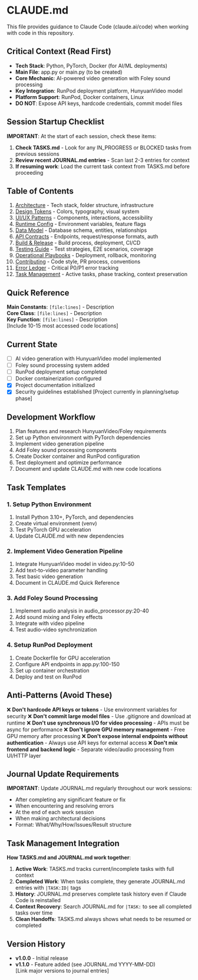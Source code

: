 # CLAUDE.md
<!-- Generated by Claude Conductor v1.1.2 -->

This file provides guidance to Claude Code (claude.ai/code) when working with code in this repository.

## Critical Context (Read First)
- **Tech Stack**: Python, PyTorch, Docker (for AI/ML deployments)
- **Main File**: app.py or main.py (to be created)
- **Core Mechanic**: AI-powered video generation with Foley sound processing
- **Key Integration**: RunPod deployment platform, HunyuanVideo model
- **Platform Support**: RunPod, Docker containers, Linux
- **DO NOT**: Expose API keys, hardcode credentials, commit model files

## Session Startup Checklist
**IMPORTANT**: At the start of each session, check these items:
1. **Check TASKS.md** - Look for any IN_PROGRESS or BLOCKED tasks from previous sessions
2. **Review recent JOURNAL.md entries** - Scan last 2-3 entries for context
3. **If resuming work**: Load the current task context from TASKS.md before proceeding

## Table of Contents
1. [Architecture](ARCHITECTURE.md) - Tech stack, folder structure, infrastructure
2. [Design Tokens](DESIGN.md) - Colors, typography, visual system
3. [UI/UX Patterns](UIUX.md) - Components, interactions, accessibility
4. [Runtime Config](CONFIG.md) - Environment variables, feature flags
5. [Data Model](DATA_MODEL.md) - Database schema, entities, relationships
6. [API Contracts](API.md) - Endpoints, request/response formats, auth
7. [Build & Release](BUILD.md) - Build process, deployment, CI/CD
8. [Testing Guide](TEST.md) - Test strategies, E2E scenarios, coverage
9. [Operational Playbooks](PLAYBOOKS/DEPLOY.md) - Deployment, rollback, monitoring
10. [Contributing](CONTRIBUTING.md) - Code style, PR process, conventions
11. [Error Ledger](ERRORS.md) - Critical P0/P1 error tracking
12. [Task Management](TASKS.md) - Active tasks, phase tracking, context preservation

## Quick Reference
**Main Constants**: `[file:lines]` - Description  
**Core Class**: `[file:lines]` - Description  
**Key Function**: `[file:lines]` - Description  
[Include 10-15 most accessed code locations]

## Current State
- [ ] AI video generation with HunyuanVideo model implemented
- [ ] Foley sound processing system added
- [ ] RunPod deployment setup completed
- [ ] Docker containerization configured
- [x] Project documentation initialized
- [x] Security guidelines established
[Project currently in planning/setup phase]

## Development Workflow
1. Plan features and research HunyuanVideo/Foley requirements
2. Set up Python environment with PyTorch dependencies
3. Implement video generation pipeline
4. Add Foley sound processing components
5. Create Docker container and RunPod configuration
6. Test deployment and optimize performance
7. Document and update CLAUDE.md with new code locations

## Task Templates
### 1. Setup Python Environment
1. Install Python 3.10+, PyTorch, and dependencies
2. Create virtual environment (venv)
3. Test PyTorch GPU acceleration
4. Update CLAUDE.md with new dependencies

### 2. Implement Video Generation Pipeline
1. Integrate HunyuanVideo model in video.py:10-50
2. Add text-to-video parameter handling
3. Test basic video generation
4. Document in CLAUDE.md Quick Reference

### 3. Add Foley Sound Processing
1. Implement audio analysis in audio_processor.py:20-40
2. Add sound mixing and Foley effects
3. Integrate with video pipeline
4. Test audio-video synchronization

### 4. Setup RunPod Deployment
1. Create Dockerfile for GPU acceleration
2. Configure API endpoints in app.py:100-150
3. Set up container orchestration
4. Deploy and test on RunPod

## Anti-Patterns (Avoid These)
❌ **Don't hardcode API keys or tokens** - Use environment variables for security
❌ **Don't commit large model files** - Use .gitignore and download at runtime
❌ **Don't use synchronous I/O for video processing** - APIs must be async for performance
❌ **Don't ignore GPU memory management** - Free GPU memory after processing
❌ **Don't expose internal endpoints without authentication** - Always use API keys for external access
❌ **Don't mix frontend and backend logic** - Separate video/audio processing from UI/HTTP layer

## Journal Update Requirements
**IMPORTANT**: Update JOURNAL.md regularly throughout our work sessions:
- After completing any significant feature or fix
- When encountering and resolving errors
- At the end of each work session
- When making architectural decisions
- Format: What/Why/How/Issues/Result structure

## Task Management Integration
**How TASKS.md and JOURNAL.md work together**:
1. **Active Work**: TASKS.md tracks current/incomplete tasks with full context
2. **Completed Work**: When tasks complete, they generate JOURNAL.md entries with `|TASK:ID|` tags
3. **History**: JOURNAL.md preserves complete task history even if Claude Code is reinstalled
4. **Context Recovery**: Search JOURNAL.md for `|TASK:` to see all completed tasks over time
5. **Clean Handoffs**: TASKS.md always shows what needs to be resumed or completed

## Version History
- **v1.0.0** - Initial release
- **v1.1.0** - Feature added (see JOURNAL.md YYYY-MM-DD)  
[Link major versions to journal entries]